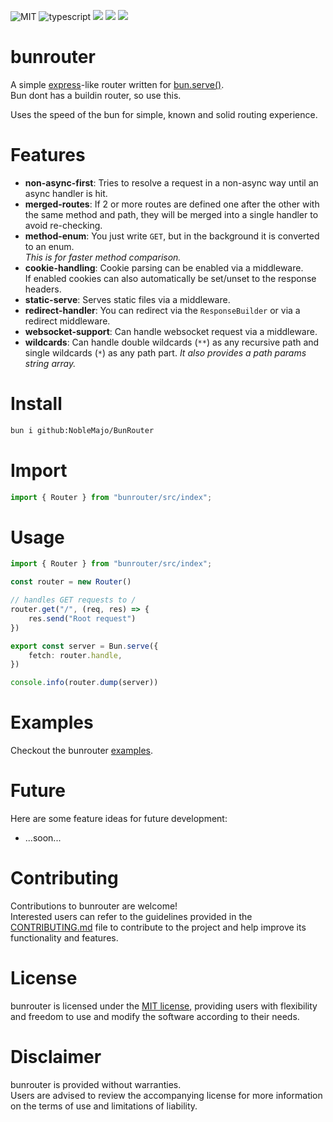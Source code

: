 
![MIT](https://img.shields.io/badge/license-MIT-blue.svg)
![typescript](https://img.shields.io/badge/dynamic/json?style=plastic&color=blue&label=Typescript&prefix=v&query=peerDependencies.typescript&url=https%3A%2F%2Fraw.githubusercontent.com%2Fnoblemajo%2FBunRouter%2Fmain%2Fpackage.json)
![](https://img.shields.io/badge/dynamic/json?color=green&label=watchers&query=watchers&suffix=x&url=https%3A%2F%2Fapi.github.com%2Frepos%2Fnoblemajo%2FBunRouter)
![](https://img.shields.io/badge/dynamic/json?color=yellow&label=stars&query=stargazers_count&suffix=x&url=https%3A%2F%2Fapi.github.com%2Frepos%2Fnoblemajo%2FBunRouter)
![](https://img.shields.io/badge/dynamic/json?color=navy&label=forks&query=forks&suffix=x&url=https%3A%2F%2Fapi.github.com%2Frepos%2Fnoblemajo%2FBunRouter)
<!-- ![](https://img.shields.io/badge/dynamic/json?color=darkred&label=open%20issues&query=open_issues&suffix=x&url=https%3A%2F%2Fapi.github.com%2Frepos%2Fnoblemajo%2FBunRouter)
![](https://img.shields.io/badge/dynamic/json?color=orange&label=subscribers&query=subscribers_count&suffix=x&url=https%3A%2F%2Fapi.github.com%2Frepos%2Fnoblemajo%2FBunRouter) -->

# bunrouter

A simple [express](https://expressjs.com/de/starter/hello-world.html)-like router written for [bun.serve()](https://bun.sh/docs/api/http).  
Bun dont has a buildin router, so use this.

Uses the speed of the bun for simple, known and solid routing experience.

# Features

- **non-async-first**: Tries to resolve a request in a non-async way until an async handler is hit.
- **merged-routes**: If 2 or more routes are defined one after the other with the same method and path,
  they will be merged into a single handler to avoid re-checking.
- **method-enum**: You just write `GET`, but in the background it is converted to an enum.  
  *This is for faster method comparison.*
- **cookie-handling**: Cookie parsing can be enabled via a middleware.  
  If enabled cookies can also automatically be set/unset to the response headers. 
- **static-serve**: Serves static files via a middleware.
- **redirect-handler**: You can redirect via the `ResponseBuilder` or
  via a redirect middleware.
- **websocket-support**: Can handle websocket request via a middleware.
- **wildcards**: Can handle double wildcards (`**`) as any recursive path and 
  single wildcards (`*`) as any path part. *It also provides a path params string array.*

# Install

```sh
bun i github:NobleMajo/BunRouter
```

# Import 

```ts
import { Router } from "bunrouter/src/index";
```

# Usage

```ts
import { Router } from "bunrouter/src/index";

const router = new Router()

// handles GET requests to /
router.get("/", (req, res) => {
    res.send("Root request")
})

export const server = Bun.serve({
    fetch: router.handle,
})

console.info(router.dump(server))
```

# Examples

Checkout the bunrouter [examples](https://github.com/NobleMajo/BunRouter/tree/main/examples).

# Future
Here are some feature ideas for future development:
- ...soon...

# Contributing
Contributions to bunrouter are welcome!  
Interested users can refer to the guidelines provided in the [CONTRIBUTING.md](CONTRIBUTING.md) file to contribute to the project and help improve its functionality and features.

# License
bunrouter is licensed under the [MIT license](LICENSE), providing users with flexibility and freedom to use and modify the software according to their needs.

# Disclaimer
bunrouter is provided without warranties.  
Users are advised to review the accompanying license for more information on the terms of use and limitations of liability.
